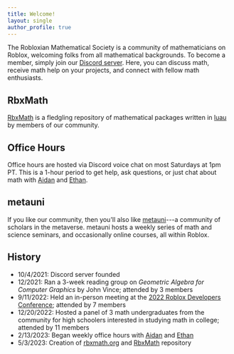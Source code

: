 ```yaml
---
title: Welcome!
layout: single
author_profile: true
---
```


The Robloxian Mathematical Society is a community of mathematicians on Roblox, welcoming folks from all mathematical backgrounds. To become a member, simply join our [Discord server](https://discord.gg/Mpy5MwqeWc). Here, you can discuss math, receive math help on your projects, and connect with fellow math enthusiasts.

## RbxMath
[RbxMath](https://github.com/rbxmath/rbxmath) is a fledgling repository of mathematical packages written in [luau](https://luau-lang.org/) by members of our community.

## Office Hours
Office hours are hosted via Discord voice chat on most Saturdays at 1pm PT. This is a 1-hour period to get help, ask questions, or just chat about math with [Aidan](https://aidan-epperly.github.io/) and [Ethan](https://ecurtiss.dev/).

## metauni
If you like our community, then you'll also like [metauni](https://metauni.org/)---a community of scholars in the metaverse. metauni hosts a weekly series of math and science seminars, and occasionally online courses, all within Roblox.

## History
* 10/4/2021: Discord server founded
* 12/2021: Ran a 3-week reading group on *Geometric Algebra for Computer Graphics* by John Vince; attended by 3 members
* 9/11/2022: Held an in-person meeting at the [2022 Roblox Developers Conference](https://blog.roblox.com/2022/09/rdc-2022-vision-future-roblox/); attended by 7 members
* 12/20/2022: Hosted a panel of 3 math undergraduates from the community for high schoolers interested in studying math in college; attended by 11 members
* 2/13/2023: Began weekly office hours with [Aidan](https://aidan-epperly.github.io/) and [Ethan](https://ecurtiss.dev/)
* 5/3/2023: Creation of [rbxmath.org](https://rbxmath.org) and [RbxMath](https://github.com/rbxmath/rbxmath) repository
